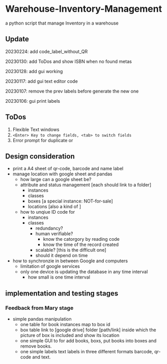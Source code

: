 # Warehouse-Inventory-Management

a python script that manage Inventory in a warehouse

## Update

20230224: add code_label_without_QR

20230130: add ToDos and show ISBN when no found metas

20230128: add gui working

20230117: add gui text editor code

20230107: remove the prev labels before generate the new one

20230106: gui print labels

## ToDos

1. Flexible Text windows
2. `<Enter> Key to change fields, <tab> to switch fields`
3. Error prompt for duplicate or

## Design consideration

- print a A4 sheet of qr-code, barcode and name label
- manage location with google sheet and pandas
  - how large can a google sheet be?
  - attribute and status management [each should link to a folder]
    - instances
    - classes
    - boxes [a special instance: NOT-for-sale]
    - locations [also a kind of ]
  - how to unqiue ID code for
    - instances
    - classes
      - redundancy?
      - human verifiable?
        - know the catorgory by reading code
        - know the time of the record created
      - scalable? [this is the difficult one]
      - should it depend on time
- how to synchronzie in between Google and computers
  - limitation of google services
  - only one device is updating the database in any time interval
    - how small is one time interval

## implementation and testing stages

### Feedback from Mary stage

- simple pandas manipulation
  - one table for book instances map to box id
  - box table link to [google drive] folder [path/link] inside which the picture of box is included and show its location
  - one simple GUI to for add books, boxs, put books into boxes and remove books.
  - one simple labels text labels in three different formats barcode, qr-code and text.
